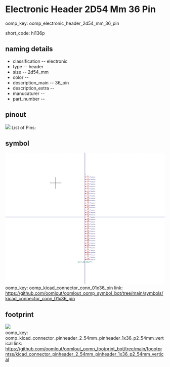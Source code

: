# Electronic Header 2D54 Mm 36 Pin
oomp_key: oomp_electronic_header_2d54_mm_36_pin  

short_code: hi136p
## naming details
* classification -- electronic
* type -- header
* size -- 2d54_mm
* color -- 
* description_main -- 36_pin
* description_extra -- 
* manucaturer -- 
* part_number -- 
## pinout
![](working_pinout_600.png)
List of Pins:

## symbol

![](symbol/0/working/working_600.png)  
oomp_key: oomp_kicad_connector_conn_01x36_pin
link: https://github.com/oomlout/oomlout_oomp_symbol_bot/tree/main/symbols/kicad_connector_conn_01x36_pin


## footprint

![](footprint/0/working/working_600.png)  
oomp_key: oomp_kicad_connector_pinheader_2_54mm_pinheader_1x36_p2_54mm_vertical
link: https://github.com/oomlout/oomlout_oomp_footprint_bot/tree/main/foootprntss/kicad_connector_pinheader_2_54mm_pinheader_1x36_p2_54mm_vertical
